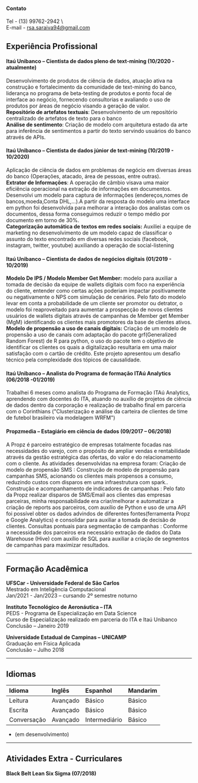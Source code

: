 #### Contato
Tel - (13) 99762-2942 \                  
E-mail - rsa.saraiva94@gmail.com

## Experiência Profissional

#### Itaú Unibanco – Cientista de dados pleno de text-mining (10/2020 - atualmente)
Desenvolvimento de produtos de ciência de dados, atuação ativa na construção e
fortalecimento da comunidade de text-mining do banco, liderança no programa de
beta-testing de produtos e ponto focal de interface ao negócio, fornecendo consultorias e
avaliando o uso de produtos por áreas de negócio visando a geração de valor.\
**Repositório de artefatos textuais**: Desenvolvimento de um repositório centralizado de
artefatos de texto para o banco\
**Análise de sentimento**: Criação de modelo com arquitetura estado da arte para inferência
de sentimentos a partir do texto servindo usuários do banco através de APIs.


#### Itaú Unibanco – Cientista de dados júnior de text-mining (10/2019 - 10/2020)
Aplicação de ciência de dados em problemas de negócio em diversas áreas do banco
(Operações, atacado, área de pessoas, entre outras).\
**Extrator de Informações**: A operação de câmbio visava uma maior eficiência operacional
na extração de informações em documentos. Desenvolvi um modelo para captura de
informações (endereços,nomes de bancos,moeda,Conta DHL,...).A partir da resposta do
modelo uma interface em python foi desenvolvida para melhorar a interação dos analistas
com os documentos, dessa forma conseguimos reduzir o tempo médio por documento em
torno de 30%.\
**Categorização automática de textos em redes sociais:** Auxiliei a equipe de marketing no
desenvolvimento de um modelo capaz de classificar o assunto do texto encontrado em
diversas redes sociais (facebook, instagram, twitter, youtube) auxiliando a operação de
social-listening


#### Itaú Unibanco – Cientista de dados de negócios digitais (01/2019 - 10/2019)
**Modelo De IPS / Modelo Member Get Member:** modelo para auxiliar a tomada de decisão
da equipe de wallets digitais com foco na experiência do cliente, entender como certas ações
poderiam impactar positivamente ou negativamente o NPS com simulação de cenários.
Pelo fato do modelo levar em conta a probabilidade de um cliente ser promotor ou detrator, o
modelo foi reaproveitado para aumentar a prospecção de novos clientes usuários de wallets
digitais através de campanhas de Member get Member (MgM) identificando os clientes mais
promotores da base de clientes ativos.\
**Modelo de propensão a uso de canais digitais:** Criação de um modelo de propensão a
uso de canais com adaptação do pacote grf(Generalized Random Forest) de R para python,
o uso do pacote tem o objetivo de identificar os clientes os quais a digitalização resultaria em
uma maior satisfação com o cartão de crédito. Este projeto apresentou um desafio técnico
pela complexidade dos tópicos de causalidade.


#### Itaú Unibanco – Analista do Programa de formação ITAú Analytics (06/2018 -01/2019)
Trabalhei 6 meses como analista do Programa de Formação ITAú Analytics, aprendendo
com docentes do ITA, atuando no auxílio de projetos de ciência de dados dentro da
corporação e realização de trabalho final em parceria com o Corinthians ("Clusterização e
análise da carteira de clientes de time de futebol brasileiro via modelagem WRFM")

#### Propzmedia – Estagiário em ciência de dados (09/2017 – 06/2018)
A Propz é parceiro estratégico de empresas totalmente focadas nas necessidades do varejo,
com o propósito de ampliar vendas e rentabilidade através da gestão estratégica das ofertas,
do valor e do relacionamento com o cliente.
As atividades desenvolvidas na empresa foram:
Criação de modelo de propensão SMS : Construção de modelo de propensão para
campanhas SMS, acionando os clientes mais propensos a consumo, reduzindo custos com
disparos em uma infraestrutura com spark..
Construção e acompanhamento de indicadores de campanhas : Pelo fato da Propz
realizar disparos de SMS/Email aos clientes das empresas parceiras, minha
responsabilidade era criar/melhorar e automatizar a criação de reports aos parceiros, com
auxílio de Python e uso de uma API foi possível obter os dados advindos de diferentes
fontes(ferramenta Propz e Google Analytics) e consolidar para auxiliar a tomada de decisão
de clientes.
Consultas pontuais para segmentação de campanhas : Conforme a necessidade dos
parceiros era necessário extração de dados do Data Warehouse (Hive) com auxílio de SQL
para auxiliar a criação de segmentos de campanhas para maximizar resultados.

---

## Formação Acadêmica

**UFSCar - Universidade Federal de São Carlos**\
Mestrado em Inteligência Computacional\
Jan/2021 - Jan/2023 – cursando 2º semestre noturno

**Instituto Tecnológico de Aeronáutica – ITA**\
PEDS - Programa de Especialização em Data Science\
Curso de Especialização realizado em parceria do ITA e Itaú Unibanco\
Conclusão – Janeiro 2019

**Universidade Estadual de Campinas – UNICAMP**\
Graduação em Física Aplicada\
Conclusão – Julho 2018

---

## Idiomas

| Idioma          | Inglês          | Espanhol        | Mandarim  | 
|:----------------|:----------------|:----------------|:----------|
| Leitura         | Avançado        | Básico          | Básico    |
| Escrita         | Avançado        | Básico          | Básico    |
| Conversação     | Avançado        | Intermediário   | Básico    |
* (em desenvolvimento)

---

## Atividades Extra - Curriculares

#### Black Belt Lean Six Sigma (07/2018)


